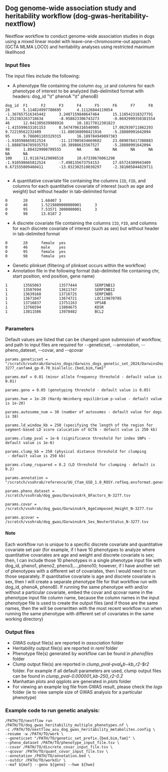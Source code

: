 ## Dog genome-wide association study and heritability workflow (dog-gwas-heritability-nextflow) 
Nextflow workflow to conduct genome-wide association studies in dogs using a mixed linear model with leave-one-chromosome-out approach (GCTA MLMA LOCO) and heritability analyses using restricted maximum likelihood

### Input files 

The input files include the following:

  * A phenotype file containing the column `dog_id` and columns for each phenotype of interest to be analyzed (tab-delimited format with headers: dog_id "\t" phenoA "\t" phenoB)

```
dog_id  F1      F2      F3      F4      F5      F6      F7      F8
28      5.114824997780695       4.11126844119854        -1.367657516345442      3.2407159840647464      15.110542318327791      3.252383263718634       -8.958823306743273      -0.8692999350381554
46      12.041305639988916      10.18177012301823       -1.415599633101153      0.5474706316540905      17.082930711862293      9.72219562232409        -11.800388098421916     -5.28880991642094
95      9.786001103329315       16.189784949097383      -1.910598665812524      -11.137085834669682     23.089078417388883      -1.8888784705935753     -10.38988615567527      -5.28880991642094
98      1.884329900709555       NA      NA      NA      NA      NA      NA      NA
100     11.911674129898518      10.67338676061298       -1.910598665812524      -7.498135673754153      17.65724309943409       6.671555009460411       -13.032302510030297     -2.381005844829711


```
  * A quantitative covariate file containing the columns `IID`, `FID`, and columns for each quantitative covariate of interest (such as age and weight) but without header in tab-delimited format
    
```
0       28      1.68407 3
0       46      1.5219800000000001      3
0       95      7.53571 3000000001      3
0       98      13.8187 2
```
  * A discrete covariate file containing the columns `IID`, `FID`, and columns for each discrete covariate of interest (such as sex) but without header in tab-delimited format

```
0       28      female  yes
0       46      male    yes
0       95      female  yes
0       98      female  yes

```
  * Genetic plinkset (filtering of plinkset occurs within the workflow)
  * Annotation file in the following format (tab-delimited file containing chr, start position, end position, gene name)

 ```
1       13565063        13577444        SERPINB13
1       13587694        13611747        SERPINB12
1       13639168        13716725        SERPINB5
1       13671047        13674721        LOC119870705
1       13716837        13751163        VPS4B
1       13766594        13804675        KDSR
1       13811586        13978482        BCL2


```

### Parameters 
Default values are listed that can be changed upon submission of workflow, and path to input files are required for --geneticset, --annotation, --pheno_dateset, --covar, and --qcovar

```
params.geneticset = "/scratch/vsohrab/darwins_dogs/darwins_dogs_genetic_set_2024/DarwinsDogs_2024_N-3277_canfam4_gp-0.70_biallelic.{bed,bim,fam}"

params.maf = 0.01 (minor allele frequency threshold - default value is 0.01)

params.geno = 0.05 (genotyping threshold - default value is 0.05)

params.hwe = 1e-20 (Hardy-Weinberg equilibrium p-value - default value is 1e-20)

params.autosome_num = 38 (number of autosomes - default value for dogs is 38)

params.ld_window_kb = 250 (specifying the length of the region for segment-based LD score calucation of GCTA - default value is 250 kb) 

params.clump_pval = 1e-6 (significance threshold for index SNPs - default value is 1e-6)

params.clump_kb = 250 (physical distance threshold for clumping
 - default value is 250 kb)

params.clump_rsquared = 0.2 (LD threshold for clumping - default is 0.2)

params.annotation = "/scratch/vsohrab/reference/UU_Cfam_GSD_1.0_ROSY.refSeq.ensformat.genes.validchr.bed"

params.pheno_dataset = /scratch/vsohrab/dog_gwas/DarwinsArk_8Factors_N-3277.tsv

params.covar = /scratch/vsohrab/dog_gwas/DarwinsArk_AgeComposed_Height_N-3277.tsv

params.qcovar = /scratch/vsohrab/dog_gwas/DarwinsArk_Sex_NeuterStatus_N-3277.tsv 

```

#### Note
Each workflow run is unique to a specific discrete covariate and quantitative covariate set pair (for example, if I have 10 phenotypes to analyze where quantitative covariates are age and weight and discrete covariate is sex; then, I can include those 10 phenotypes in a single phenotype input file with dog_id, pheno1, pheno2, pheno3,...,pheno10; however, if I have another set of phenotypes with a different set of covariates, then I would need to run those separately. If quantitative covariate is age and discrete covariate is sex, then I will create a separate phenotype file for that workflow run with dog_id, phenoA, phenoB). If running the same phenotype with and/or without a particular covariate, embed the covar and qcovar name in the phenotype input file column name, because the column names in the input phenotype file is used to create the output files (and if those are the same names, then the will be overwritten with the most recent workflow run when running the same phenotype with different set of covariates in the same working directory)


### Output files

* GWAS output file(s) are reported in *association* folder
* Heritability output file(s) are reported in *reml* folder
* Phenotype file(s) generated by workflow can be found in *phenofiles* folder
* Clump output file(s) are reported in *clump_pval-$pval_kb-$kb_r2-$r2* folder. For example if all default parameters are used, clump output files can be found in *clump_pval-0.000001_kb-250_r2-0.2*
* Manhattan plots and qqplots are generated in *plots* folder
* For viewing an example log file from GWAS result, please check the *logs* folder (ie to view sample size of GWAS analysis for a particular phenotype)


### Example code to run genetic analysis: 

```
/PATH/TO/nextflow run /PATH/TO/dog_gwas_heritability_multiple_phenotypes.nf \
-c /PATH/TO/nextflow_asu_dog_gwas_heritability_metabolites.config \
-resume -w /PATH/TO/work \
--geneticset "/PATH/TO/genetic_set_prefix.{bed,bim,fam}" \
--pheno_dataset /PATH/TO/phenotype_input_file.tsv \
--covar /PATH/TO/discrete_covar_input_file.tsv \
--qcovar /PATH/TO/quant_covar_input_file.tsv \
--annotation /PATH/TO/annotation.bed \
--outdir /PATH/TO/workdir \
--maf ${maf} --geno ${geno} --hwe ${hwe}
```


